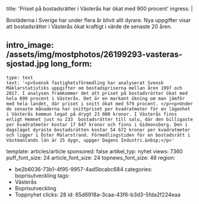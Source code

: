 title: 'Priset på bostadsrätter i Västerås har ökat med 900 procent'
ingress: |
  <p>Bostäderna i Sverige har under flera år blivit allt dyrare. Nya uppgifter visar att bostadsrätter i Västerås ökat kraftigt i värde de senaste 20 åren.
  </p>
  
intro_image: /assets/img/mostphotos/26199293-vasteras-sjostad.jpg
long_form:
  -
    type: text
    text: '<p>Svensk fastighetsförmedling har analyserat Svensk Mäklarstatistiks uppgifter om bostadspriserna mellan åren 1997 och 2017. I analysen framkommer det att priset på bostadsrätter ökat med hela 899 procent i Västerås. Det är en markant ökning om man jämför med hela landet, där priset i snitt ökat med 579 procent. </p><p>Under de senaste månaderna har snittpriset per kvadratmeter för en lägenhet i Västerås kommun legat på drygt 23 000 kronor. I Västerås finns enligt Hemnet just nu 233  bostadsrätter till salu, där den billigaste per kvadratmeter kostar 17 647 kronor och finns i Gideonsberg. Den i dagsläget dyraste bostadsrätten kostar 54 672 kronor per kvadratmeter och ligger i Öster Mälarstrand. Förmedlingstiden för en bostadsrätt i Västmanlands län är 25 dygn, uppger Dagens Industri.&nbsp;</p>'
template: articles/article
sponsored: false
artikel_typ: nyhet
views: 7360
puff_font_size: 24
article_font_size: 24
topnews_font_size: 48
region:
  - be2b6036-73b1-4f95-9957-4ad5bcabc684
categories: boprisutveckling
tags:
  - Västerås
  - Boprisutveckling
  - Toppnyhet
clicks: 28
id: 65d6918a-3caa-43f6-b3d3-5fda2f224eaa
